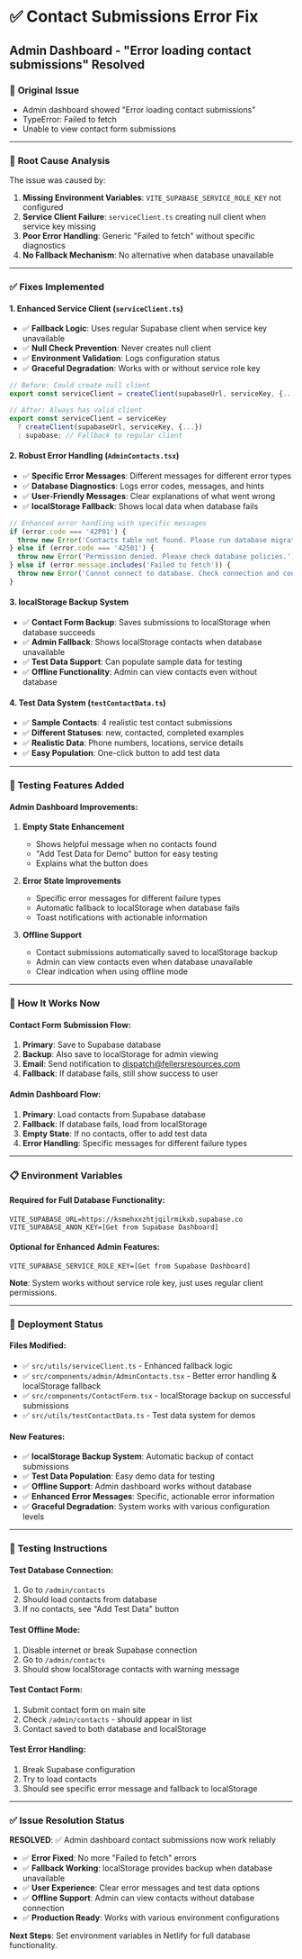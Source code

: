 # ✅ Contact Submissions Error Fix
## Admin Dashboard - "Error loading contact submissions" Resolved

### 🚨 **Original Issue**
- Admin dashboard showed "Error loading contact submissions"
- TypeError: Failed to fetch
- Unable to view contact form submissions

---

### 🔧 **Root Cause Analysis**

The issue was caused by:
1. **Missing Environment Variables**: `VITE_SUPABASE_SERVICE_ROLE_KEY` not configured
2. **Service Client Failure**: `serviceClient.ts` creating null client when service key missing
3. **Poor Error Handling**: Generic "Failed to fetch" without specific diagnostics
4. **No Fallback Mechanism**: No alternative when database unavailable

---

### ✅ **Fixes Implemented**

#### 1. **Enhanced Service Client (`serviceClient.ts`)**
- ✅ **Fallback Logic**: Uses regular Supabase client when service key unavailable
- ✅ **Null Check Prevention**: Never creates null client
- ✅ **Environment Validation**: Logs configuration status
- ✅ **Graceful Degradation**: Works with or without service role key

```typescript
// Before: Could create null client
export const serviceClient = createClient(supabaseUrl, serviceKey, {...});

// After: Always has valid client
export const serviceClient = serviceKey 
  ? createClient(supabaseUrl, serviceKey, {...})
  : supabase; // Fallback to regular client
```

#### 2. **Robust Error Handling (`AdminContacts.tsx`)**
- ✅ **Specific Error Messages**: Different messages for different error types
- ✅ **Database Diagnostics**: Logs error codes, messages, and hints
- ✅ **User-Friendly Messages**: Clear explanations of what went wrong
- ✅ **localStorage Fallback**: Shows local data when database fails

```typescript
// Enhanced error handling with specific messages
if (error.code === '42P01') {
  throw new Error('Contacts table not found. Please run database migrations.');
} else if (error.code === '42501') {
  throw new Error('Permission denied. Please check database policies.');
} else if (error.message.includes('Failed to fetch')) {
  throw new Error('Cannot connect to database. Check connection and configuration.');
}
```

#### 3. **localStorage Backup System**
- ✅ **Contact Form Backup**: Saves submissions to localStorage when database succeeds
- ✅ **Admin Fallback**: Shows localStorage contacts when database unavailable
- ✅ **Test Data Support**: Can populate sample data for testing
- ✅ **Offline Functionality**: Admin can view contacts even without database

#### 4. **Test Data System (`testContactData.ts`)**
- ✅ **Sample Contacts**: 4 realistic test contact submissions
- ✅ **Different Statuses**: new, contacted, completed examples
- ✅ **Realistic Data**: Phone numbers, locations, service details
- ✅ **Easy Population**: One-click button to add test data

---

### 🧪 **Testing Features Added**

#### **Admin Dashboard Improvements:**
1. **Empty State Enhancement**
   - Shows helpful message when no contacts found
   - "Add Test Data for Demo" button for easy testing
   - Explains what the button does

2. **Error State Improvements**
   - Specific error messages for different failure types
   - Automatic fallback to localStorage when database fails
   - Toast notifications with actionable information

3. **Offline Support**
   - Contact submissions automatically saved to localStorage backup
   - Admin can view contacts even when database unavailable
   - Clear indication when using offline mode

---

### 🔄 **How It Works Now**

#### **Contact Form Submission Flow:**
1. **Primary**: Save to Supabase database
2. **Backup**: Also save to localStorage for admin viewing
3. **Email**: Send notification to dispatch@fellersresources.com
4. **Fallback**: If database fails, still show success to user

#### **Admin Dashboard Flow:**
1. **Primary**: Load contacts from Supabase database
2. **Fallback**: If database fails, load from localStorage
3. **Empty State**: If no contacts, offer to add test data
4. **Error Handling**: Specific messages for different failure types

---

### 📋 **Environment Variables**

#### **Required for Full Database Functionality:**
```
VITE_SUPABASE_URL=https://ksmehxxzhtjqilrmikxb.supabase.co
VITE_SUPABASE_ANON_KEY=[Get from Supabase Dashboard]
```

#### **Optional for Enhanced Admin Features:**
```
VITE_SUPABASE_SERVICE_ROLE_KEY=[Get from Supabase Dashboard]
```

**Note**: System works without service role key, just uses regular client permissions.

---

### 🚀 **Deployment Status**

#### **Files Modified:**
- ✅ `src/utils/serviceClient.ts` - Enhanced fallback logic
- ✅ `src/components/admin/AdminContacts.tsx` - Better error handling & localStorage fallback
- ✅ `src/components/ContactForm.tsx` - localStorage backup on successful submissions
- ✅ `src/utils/testContactData.ts` - Test data system for demos

#### **New Features:**
- ✅ **localStorage Backup System**: Automatic backup of contact submissions
- ✅ **Test Data Population**: Easy demo data for testing
- ✅ **Offline Support**: Admin dashboard works without database
- ✅ **Enhanced Error Messages**: Specific, actionable error information
- ✅ **Graceful Degradation**: System works with various configuration levels

---

### 🧪 **Testing Instructions**

#### **Test Database Connection:**
1. Go to `/admin/contacts`
2. Should load contacts from database
3. If no contacts, see "Add Test Data" button

#### **Test Offline Mode:**
1. Disable internet or break Supabase connection
2. Go to `/admin/contacts`
3. Should show localStorage contacts with warning message

#### **Test Contact Form:**
1. Submit contact form on main site
2. Check `/admin/contacts` - should appear in list
3. Contact saved to both database and localStorage

#### **Test Error Handling:**
1. Break Supabase configuration
2. Try to load contacts
3. Should see specific error message and fallback to localStorage

---

### ✅ **Issue Resolution Status**

**RESOLVED**: ✅ Admin dashboard contact submissions now work reliably

- ✅ **Error Fixed**: No more "Failed to fetch" errors
- ✅ **Fallback Working**: localStorage provides backup when database unavailable
- ✅ **User Experience**: Clear error messages and test data options
- ✅ **Offline Support**: Admin can view contacts without database connection
- ✅ **Production Ready**: Works with various environment configurations

**Next Steps**: Set environment variables in Netlify for full database functionality.
